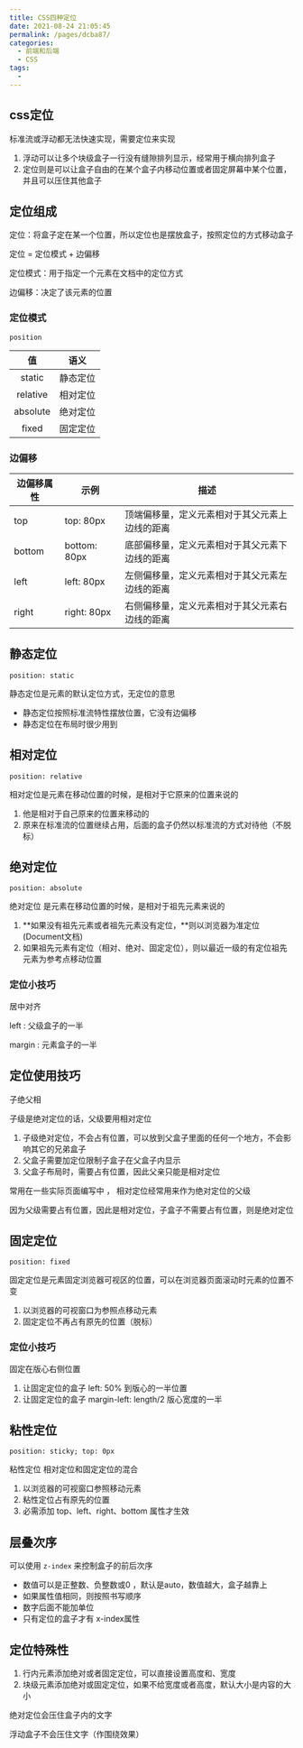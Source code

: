 ```yaml
---
title: CSS四种定位
date: 2021-08-24 21:05:45
permalink: /pages/dcba87/
categories:
  - 前端和后端
  - CSS
tags:
  - 
---
```

## css定位

标准流或浮动都无法快速实现，需要定位来实现

1. 浮动可以让多个块级盒子一行没有缝隙排列显示，经常用于横向排列盒子
2. 定位则是可以让盒子自由的在某个盒子内移动位置或者固定屏幕中某个位置，并且可以压住其他盒子

## 定位组成

定位：将盒子定在某一个位置，所以定位也是摆放盒子，按照定位的方式移动盒子

定位 = 定位模式 + 边偏移

定位模式：用于指定一个元素在文档中的定位方式

边偏移：决定了该元素的位置

### 定位模式

` position `

|    值    |   语义   |
| :------: | :------: |
|  static  | 静态定位 |
| relative | 相对定位 |
| absolute | 绝对定位 |
|  fixed   | 固定定位 |

### 边偏移

| 边偏移属性 | 示例         | 描述                                           |
| ---------- | ------------ | ---------------------------------------------- |
| top        | top: 80px    | 顶端偏移量，定义元素相对于其父元素上边线的距离 |
| bottom     | bottom: 80px | 底部偏移量，定义元素相对于其父元素下边线的距离 |
| left       | left: 80px   | 左侧偏移量，定义元素相对于其父元素左边线的距离 |
| right      | right: 80px  | 右侧偏移量，定义元素相对于其父元素右边线的距离 |

## 静态定位

`position: static`

静态定位是元素的默认定位方式，无定位的意思

- 静态定位按照标准流特性摆放位置，它没有边偏移
- 静态定位在布局时很少用到

## 相对定位

`position: relative`

相对定位是元素在移动位置的时候，是相对于它原来的位置来说的

1. 他是相对于自己原来的位置来移动的
2. 原来在标准流的位置继续占用，后面的盒子仍然以标准流的方式对待他（不脱标）



## 绝对定位

`position: absolute`

绝对定位 是元素在移动位置的时候，是相对于祖先元素来说的

1. **如果没有祖先元素或者祖先元素没有定位，**则以浏览器为准定位 (Document文档)
2. 如果祖先元素有定位（相对、绝对、固定定位），则以最近一级的有定位祖先元素为参考点移动位置

### 定位小技巧

居中对齐

left : 父级盒子的一半

margin : 元素盒子的一半

## 定位使用技巧

子绝父相

子级是绝对定位的话，父级要用相对定位

1. 子级绝对定位，不会占有位置，可以放到父盒子里面的任何一个地方，不会影响其它的兄弟盒子
2. 父盒子需要加定位限制子盒子在父盒子内显示
3. 父盒子布局时，需要占有位置，因此父亲只能是相对定位

常用在一些实际页面编写中 ， 相对定位经常用来作为绝对定位的父级

因为父级需要占有位置，因此是相对定位，子盒子不需要占有位置，则是绝对定位

## 固定定位

`position: fixed`

固定定位是元素固定浏览器可视区的位置，可以在浏览器页面滚动时元素的位置不变

1. 以浏览器的可视窗口为参照点移动元素
2. 固定定位不再占有原先的位置（脱标）

### 定位小技巧

固定在版心右侧位置

1. 让固定定位的盒子 left: 50% 到版心的一半位置
2. 让固定定位的盒子 margin-left: length/2 版心宽度的一半

## 粘性定位

`position: sticky; top: 0px`

粘性定位 相对定位和固定定位的混合

1. 以浏览器的可视窗口参照移动元素
2. 粘性定位占有原先的位置
3. 必需添加 top、left、right、bottom 属性才生效

## 层叠次序

可以使用 `z-index` 来控制盒子的前后次序

- 数值可以是正整数、负整数或0 ，默认是auto，数值越大，盒子越靠上
- 如果属性值相同，则按照书写顺序
- 数字后面不能加单位
- 只有定位的盒子才有 x-index属性

## 定位特殊性

1. 行内元素添加绝对或者固定定位，可以直接设置高度和、宽度
2. 块级元素添加绝对或固定定位，如果不给宽度或者高度，默认大小是内容的大小



绝对定位会压住盒子内的文字 

浮动盒子不会压住文字（作围绕效果）

































































